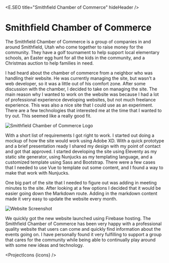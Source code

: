 <script lang="ts">
  import * as E from "$components/Elemental";
  import ProjectIcons from "$components/ProjectIcons.svelte"
  import ProjectBtnLink from "$components/ProjectBtnLink.svelte"
  let icons = [
    "Adobe-XD",
    "Eleventy",
    "Nunjucks",
    "Bootstrap-4",
    "Markdown",
    "Vue",
    "Sass",
    "Firebase",
    "GitHub",
  ]
</script>

<E.SEO title="Smithfield Chamber of Commerce" hideHeader  />

# Smithfield Chamber of Commerce

The Smithfield Chamber of Commerce is a group of companies in and around Smithfield, Utah who come together to raise money for the community. They have a golf tournament to help support local elementary schools, an Easter egg hunt for all the kids in the community, and a Christmas auction to help families in need.

I had heard about the chamber of commerce from a neighbor who was handling their website. He was currently managing the site, but wasn't a web developer, so it was a little out of his comfort zone. After some discussion with the chamber, I decided to take on managing the site. The main reason why I wanted to work on the website was because I had a lot of professional experience developing websites, but not much freelance experience. This was also a nice site that I could use as an experiment. There are a few technologies that interested me at the time that I wanted to try out. This seemed like a really good fit.

<img src="/images/optimized/projects/smithfield-chamber-of-commerce/lg_logo.png" alt="Smithfield Chamber of Commerce Logo" />

With a short list of requirements I got right to work. I started out doing a mockup of how the site would work using Adobe XD. With a quick prototype and a brief presentation ready I shared my design with my point of contact and got that approved. I started developing the site using Eleventy as my static site generator, using Nunjucks as my templating language, and a customized template using Sass and Bootstrap. There were a few cases that I needed to use Vue to template out some content, and I found a way to make that work with Nunjucks.

One big part of the site that I needed to figure out was adding in meeting minutes to the site. After looking at a few options I decided that it would be easier going down the Markdown route. Adding in the markdown content made it very easy to update the website every month.

<img src="/images/optimized/projects/smithfield-chamber-of-commerce/lg_screenshot.png" alt="Website Screenshot" />

<ProjectBtnLink href="https://smithfieldchamber.org/" />

We quickly got the new website launched using Firebase hosting. The Smithfield Chamber of Commerce has been very happy with a professional quality website that users can come and quickly find information about the events going on. I have personally found it very fulfilling to support a group that cares for the community while being able to continually play around with some new ideas and technology.

<ProjectIcons {icons} />
